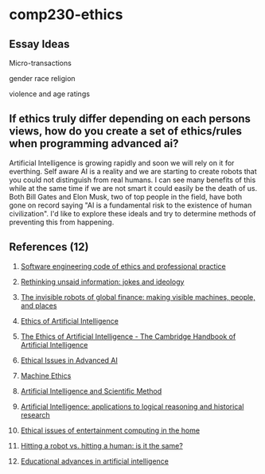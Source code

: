 # comp230-ethics

## Essay Ideas

Micro-transactions

gender
race
religion

violence and age ratings

## If ethics truly differ depending on each persons views, how do you create a set of ethics/rules when programming advanced ai?
Artificial Intelligence is growing rapidly and soon we will rely on it for everthing. Self aware AI is a reality and we are starting to create robots that you could not distinguish from real humans. I can see many benefits of this while at the same time if we are not smart it could easily be the death of us. Both Bill Gates and Elon Musk, two of top people in the field, have both gone on record saying "AI is a fundamental risk to the existence of human civilization". I'd like to explore these ideals and try to determine methods of preventing this from happening.

## References (12)

1. [Software engineering code of ethics and professional practice](https://dl-acm-org.ezproxy.falmouth.ac.uk/citation.cfm?id=276772&CFID=993262325&CFTOKEN=23851205)

2. [Rethinking unsaid information: jokes and ideology](https://dl-acm-org.ezproxy.falmouth.ac.uk/citation.cfm?id=1940770&CFID=993262325&CFTOKEN=23851205)

3. [The invisible robots of global finance: making visible machines, people, and places](https://dl-acm-org.ezproxy.falmouth.ac.uk/citation.cfm?id=2874280&CFID=993612320&CFTOKEN=71834936)

4. [Ethics of Artificial Intelligence](https://www.nature.com/polopoly_fs/1.17611!/menu/main/topColumns/topLeftColumn/pdf/521415a.pdf?origin=ppub)

5. [The Ethics of Artificial Intelligence - The Cambridge Handbook of Artificial Intelligence](https://books.google.co.uk/books?hl=en&lr=&id=RYOYAwAAQBAJ&oi=fnd&pg=PA316&dq=ethics+in+artificial+intelligence&ots=A0T4zibEqq&sig=HBNuUGUfe4rOw5dPfRYAJIhU_Gw#v=onepage&q=ethics%20in%20artificial%20intelligence&f=false)

6. [Ethical Issues in Advanced AI](https://books.google.co.uk/books?hl=en&lr=&id=Ip2WEFOX9csC&oi=fnd&pg=PA277&dq=ethics+in+artificial+intelligence&ots=wJVJh3mVky&sig=FiTe4E0tGH05pr-zBZ4WSiODkd4#v=onepage&q=ethics%20in%20artificial%20intelligence&f=false)

7. [Machine Ethics](https://books.google.co.uk/books?hl=en&lr=&id=N4IF2p4w7uwC&oi=fnd&pg=PP1&dq=ethics+in+artificial+intelligence&ots=5XUXtmhWMl&sig=NIx7d7YVWdqVghIiCO38gEkSSF0#v=onepage&q=ethics%20in%20artificial%20intelligence&f=false)

8. [Artificial Intelligence and Scientific Method](https://philpapers.org/rec/GILAIA-2)

9. [Artificial Intelligence: applications to logical reasoning and historical research](https://philpapers.org/rec/ENNAIA)

10. [Ethical issues of entertainment computing in the home](https://dl-acm-org.ezproxy.falmouth.ac.uk/citation.cfm?id=1255138&CFID=993612320&CFTOKEN=71834936)

11. [Hitting a robot vs. hitting a human: is it the same?](https://dl-acm-org.ezproxy.falmouth.ac.uk/citation.cfm?id=1957724&CFID=993612320&CFTOKEN=71834936)

12. [Educational advances in artificial intelligence](https://dl-acm-org.ezproxy.falmouth.ac.uk/citation.cfm?id=1953189&CFID=993612320&CFTOKEN=71834936)
